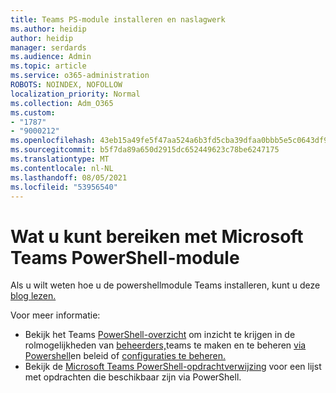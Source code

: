 ```yaml
---
title: Teams PS-module installeren en naslagwerk
ms.author: heidip
author: heidip
manager: serdards
ms.audience: Admin
ms.topic: article
ms.service: o365-administration
ROBOTS: NOINDEX, NOFOLLOW
localization_priority: Normal
ms.collection: Adm_O365
ms.custom:
- "1787"
- "9000212"
ms.openlocfilehash: 43eb15a49fe5f47aa524a6b3fd5cba39dfaa0bbb5e5c0643df90ae37b33dd1f4
ms.sourcegitcommit: b5f7da89a650d2915dc652449623c78be6247175
ms.translationtype: MT
ms.contentlocale: nl-NL
ms.lasthandoff: 08/05/2021
ms.locfileid: "53956540"
---
```

# <a name="what-you-can-accomplish-with-microsoft-teams-powershell-module"></a>Wat u kunt bereiken met Microsoft Teams PowerShell-module

Als u wilt weten hoe u de powershellmodule Teams installeren, kunt u deze [blog lezen.](https://blogs.technet.microsoft.com/skypehybridguy/2017/11/07/microsoft-teams-powershell-support/)

Voor meer informatie:

- Bekijk het Teams [PowerShell-overzicht](https://docs.microsoft.com/MicrosoftTeams/teams-powershell-overview) om inzicht te krijgen in de rolmogelijkheden [](https://docs.microsoft.com/MicrosoftTeams/teams-powershell-overview#managing-policies-via-powershell) van [beheerders,](https://docs.microsoft.com/MicrosoftTeams/using-admin-roles)teams te maken en te beheren [via Powershell](https://docs.microsoft.com/MicrosoftTeams/teams-powershell-overview#creating-and-managing-teams-via-powershell)en beleid of [configuraties te beheren.](https://docs.microsoft.com/MicrosoftTeams/teams-powershell-overview#managing-configurations-via-powershell) 
- Bekijk de [Microsoft Teams PowerShell-opdrachtverwijzing](https://docs.microsoft.com/powershell/module/teams/?view=teams-ps) voor een lijst met opdrachten die beschikbaar zijn via PowerShell. 
